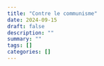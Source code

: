 ```yaml
---
title: "Contre le communisme"
date: 2024-09-15
draft: false
description: ""
summary: ""
tags: []
categories: []
---
```




